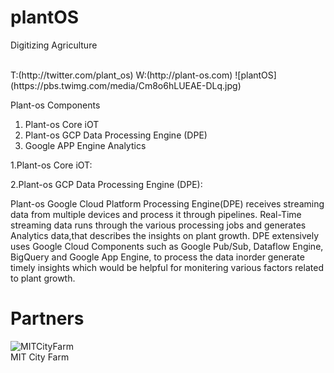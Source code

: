 plantOS
============================
Digitizing Agriculture

</BR>
T:(http://twitter.com/plant_os) W:(http://plant-os.com)
![plantOS](https://pbs.twimg.com/media/Cm8o6hLUEAE-DLq.jpg)


Plant-os Components 

1. Plant-os Core iOT
2. Plant-os GCP Data Processing Engine (DPE)
3. Google APP Engine Analytics


1.Plant-os Core iOT:


2.Plant-os GCP Data Processing Engine (DPE):

Plant-os Google Cloud Platform Processing Engine(DPE) receives streaming data from multiple devices and process it through pipelines. Real-Time streaming data runs through the various processing jobs and generates Analytics data,that describes the insights on plant growth. DPE extensively uses Google Cloud Components such as Google Pub/Sub, Dataflow Engine, BigQuery and Google App Engine, to process the data inorder generate timely insights which would be helpful for monitering various factors related to plant growth.       


 









Partners
============================
![MITCityFarm](https://cdn-business.discourse.org/uploads/mit/original/1X/47f2561abc542873e69b72315981cb3b31e0f6c5.png)
<BR>
MIT City Farm


